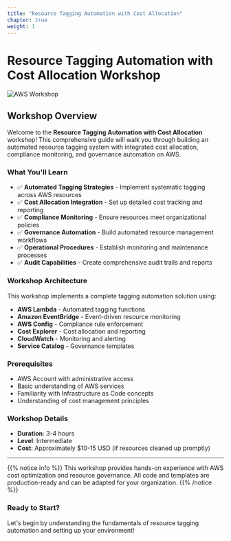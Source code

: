 ```yaml
---
title: "Resource Tagging Automation with Cost Allocation"
chapter: true
weight: 1
---
```


# Resource Tagging Automation with Cost Allocation Workshop

![AWS Workshop](https://d1.awsstatic.com/logos/aws-logo-lockups/poweredbyaws/PB_AWS_logo_RGB_REV_SQ.8c88ac215fe4e441dc42865dd6962ed4f444a90d.png)

## Workshop Overview

Welcome to the **Resource Tagging Automation with Cost Allocation** workshop! This comprehensive guide will walk you through building an automated resource tagging system with integrated cost allocation, compliance monitoring, and governance automation on AWS.

### What You'll Learn

- ✅ **Automated Tagging Strategies** - Implement systematic tagging across AWS resources
- ✅ **Cost Allocation Integration** - Set up detailed cost tracking and reporting  
- ✅ **Compliance Monitoring** - Ensure resources meet organizational policies
- ✅ **Governance Automation** - Build automated resource management workflows
- ✅ **Operational Procedures** - Establish monitoring and maintenance processes
- ✅ **Audit Capabilities** - Create comprehensive audit trails and reports

### Workshop Architecture

This workshop implements a complete tagging automation solution using:

- **AWS Lambda** - Automated tagging functions
- **Amazon EventBridge** - Event-driven resource monitoring
- **AWS Config** - Compliance rule enforcement  
- **Cost Explorer** - Cost allocation and reporting
- **CloudWatch** - Monitoring and alerting
- **Service Catalog** - Governance templates

### Prerequisites

- AWS Account with administrative access
- Basic understanding of AWS services
- Familiarity with Infrastructure as Code concepts
- Understanding of cost management principles

### Workshop Details

- **Duration**: 3-4 hours
- **Level**: Intermediate
- **Cost**: Approximately $10-15 USD (if resources cleaned up promptly)

---

{{% notice info %}}
This workshop provides hands-on experience with AWS cost optimization and resource governance. All code and templates are production-ready and can be adapted for your organization.
{{% /notice %}}

### Ready to Start?

Let's begin by understanding the fundamentals of resource tagging automation and setting up your environment!
